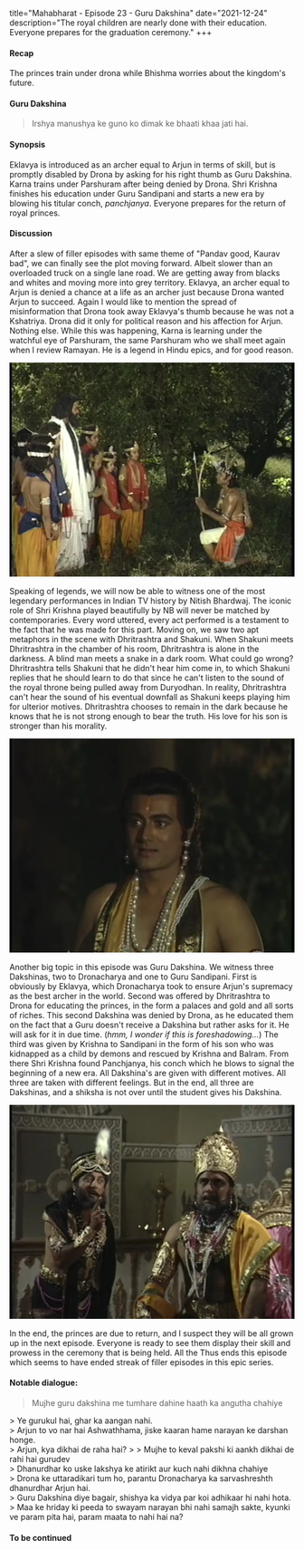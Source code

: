 title="Mahabharat - Episode 23 - Guru Dakshina"
date="2021-12-24"
description="The royal children are nearly done with their education. Everyone prepares for the graduation ceremony."
+++
#### Recap 
The princes train under drona while Bhishma worries about the kingdom's future.

#### Guru Dakshina
> Irshya manushya ke guno ko dimak ke bhaati khaa jati hai.

#### Synopsis
Eklavya is introduced as an archer equal to Arjun in terms of skill, but is promptly disabled by Drona by asking for his right thumb as Guru Dakshina. Karna trains under Parshuram after being denied by Drona. Shri Krishna finishes his education under Guru Sandipani and starts a new era by blowing his titular conch, *panchjanya*. Everyone prepares for the return of royal princes.

#### Discussion
After a slew of filler episodes with same theme of "Pandav good, Kaurav bad",
we can finally see the plot moving forward. Albeit slower than an overloaded
truck on a single lane road. We are getting away from blacks and whites and
moving more into grey territory. Eklavya, an archer equal to Arjun is denied a
chance at a life as an archer just because Drona wanted Arjun to succeed. Again
I would like to mention the spread of misinformation that Drona took away
Eklavya's thumb because he was not a Kshatriya. Drona did it only for political
reason and his affection for Arjun. Nothing else. While this was happening,
Karna is learning under the watchful eye of Parshuram, the same Parshuram who
we shall meet again when I review Ramayan. He is a legend in Hindu epics, and
for good reason. 

![Eklavya meets Drona](/static/images/mahabharat/ep_23_2.webp)

Speaking of legends, we will now be able to witness one of the most legendary
performances in Indian TV history by Nitish Bhardwaj. The iconic role of Shri
Krishna played beautifully by NB will never be matched by contemporaries. Every
word uttered, every act performed is a testament to the fact that he was made
for this part. Moving on, we saw two apt metaphors in the scene with
Dhritrashtra and Shakuni. When Shakuni meets Dhritrashtra in the chamber of his
room, Dhritrashtra is alone in the darkness. A blind man meets a snake in a
dark room. What could go wrong? Dhritrashtra tells Shakuni that he didn't hear
him come in, to which Shakuni replies that he should learn to do that since he
can't listen to the sound of the royal throne being pulled away from Duryodhan.
In reality, Dhritrashtra can't hear the sound of his eventual downfall as
Shakuni keeps playing him for ulterior motives. Dhritrashtra chooses to remain
in the dark because he knows that he is not strong enough to bear the truth. His
love for his son is stronger than his morality.

![Nitish Bhardwaj as Shri Krishna](/static/images/mahabharat/ep_23_5.webp)

Another big topic in this episode was Guru Dakshina. We witness three
Dakshinas, two to Dronacharya and one to Guru Sandipani. First is obviously by
Eklavya, which Dronacharya took to ensure Arjun's supremacy as the best archer
in the world. Second was offered by Dhritrashtra to Drona for educating the
princes, in the form a palaces and gold and all sorts of riches. This second
Dakshina was denied by Drona, as he educated them on the fact that a Guru
doesn't receive a Dakshina but rather asks for it. He will ask for it in due
time. (*hmm, I wonder if this is foreshadowing...*) The third was given by
Krishna to Sandipani in the form of his son who was kidnapped as a child by
demons and rescued by Krishna and Balram. From there Shri Krishna found
Panchjanya, his conch which he blows to signal the beginning of a new era. All
Dakshina's are given with different motives. All three are taken with different
feelings. But in the end, all three are Dakshinas, and a shiksha is not over
until the student gives his Dakshina. 

![Blind man and the snake in a dark room](/static/images/mahabharat/ep_23_6.webp)

In the end, the princes are due to return, and I suspect they will be all grown up
in the next episode. Everyone is ready to see them display their skill and prowess 
in the ceremony that is being held. All the 
Thus ends this episode which seems to have ended streak of filler episodes in
this epic series. 



#### Notable dialogue:


> Mujhe guru dakshina me tumhare dahine haath ka angutha chahiye
<div></div>
> Ye gurukul hai, ghar ka aangan nahi. 
<div></div>
> Arjun to vo nar hai Ashwathhama, jiske kaaran hame narayan ke darshan honge.
<div></div>
> Arjun, kya dikhai de raha hai?
>
> Mujhe to keval pakshi ki aankh dikhai de rahi hai gurudev
<div></div>
> Dhanurdhar ko uske lakshya ke atirikt aur kuch nahi dikhna chahiye
<div></div>
> Drona ke uttaradikari tum ho, parantu Dronacharya ka sarvashreshth dhanurdhar Arjun hai.
<div></div>
> Guru Dakshina diye bagair, shishya ka vidya par koi adhikaar hi nahi hota.
<div></div>
> Maa ke hriday ki peeda to swayam narayan bhi nahi samajh sakte, kyunki ve param pita hai, param maata to nahi hai na?
<div></div>

#### To be continued

